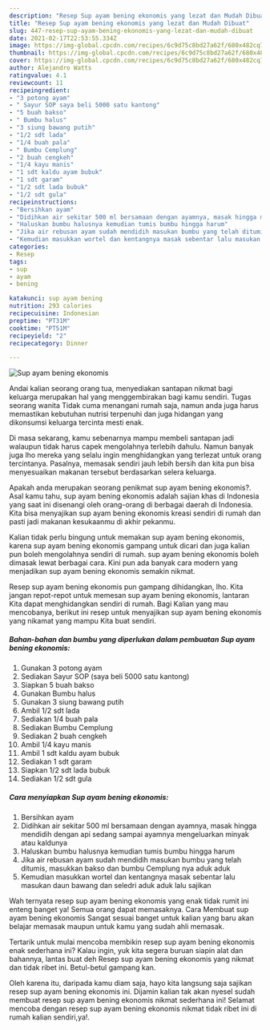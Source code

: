 ```yaml
---
description: "Resep Sup ayam bening ekonomis yang lezat dan Mudah Dibuat"
title: "Resep Sup ayam bening ekonomis yang lezat dan Mudah Dibuat"
slug: 447-resep-sup-ayam-bening-ekonomis-yang-lezat-dan-mudah-dibuat
date: 2021-02-17T22:53:55.334Z
image: https://img-global.cpcdn.com/recipes/6c9d75c8bd27a62f/680x482cq70/sup-ayam-bening-ekonomis-foto-resep-utama.jpg
thumbnail: https://img-global.cpcdn.com/recipes/6c9d75c8bd27a62f/680x482cq70/sup-ayam-bening-ekonomis-foto-resep-utama.jpg
cover: https://img-global.cpcdn.com/recipes/6c9d75c8bd27a62f/680x482cq70/sup-ayam-bening-ekonomis-foto-resep-utama.jpg
author: Alejandro Watts
ratingvalue: 4.1
reviewcount: 11
recipeingredient:
- "3 potong ayam"
- " Sayur SOP saya beli 5000 satu kantong"
- "5 buah bakso"
- " Bumbu halus"
- "3 siung bawang putih"
- "1/2 sdt lada"
- "1/4 buah pala"
- " Bumbu Cemplung"
- "2 buah cengkeh"
- "1/4 kayu manis"
- "1 sdt kaldu ayam bubuk"
- "1 sdt garam"
- "1/2 sdt lada bubuk"
- "1/2 sdt gula"
recipeinstructions:
- "Bersihkan ayam"
- "Didihkan air sekitar 500 ml bersamaan dengan ayamnya, masak hingga mendidih dengan api sedang sampai ayamnya mengeluarkan minyak atau kaldunya"
- "Haluskan bumbu halusnya kemudian tumis bumbu hingga harum"
- "Jika air rebusan ayam sudah mendidih masukan bumbu yang telah ditumis, masukkan bakso dan bumbu Cemplung nya aduk aduk"
- "Kemudian masukkan wortel dan kentangnya masak sebentar lalu masukan daun bawang dan seledri aduk aduk lalu sajikan"
categories:
- Resep
tags:
- sup
- ayam
- bening

katakunci: sup ayam bening 
nutrition: 293 calories
recipecuisine: Indonesian
preptime: "PT31M"
cooktime: "PT51M"
recipeyield: "2"
recipecategory: Dinner

---
```



![Sup ayam bening ekonomis](https://img-global.cpcdn.com/recipes/6c9d75c8bd27a62f/680x482cq70/sup-ayam-bening-ekonomis-foto-resep-utama.jpg)

Andai kalian seorang orang tua, menyediakan santapan nikmat bagi keluarga merupakan hal yang menggembirakan bagi kamu sendiri. Tugas seorang  wanita Tidak cuma menangani rumah saja, namun anda juga harus memastikan kebutuhan nutrisi terpenuhi dan juga hidangan yang dikonsumsi keluarga tercinta mesti enak.

Di masa  sekarang, kamu sebenarnya mampu membeli santapan jadi walaupun tidak harus capek mengolahnya terlebih dahulu. Namun banyak juga lho mereka yang selalu ingin menghidangkan yang terlezat untuk orang tercintanya. Pasalnya, memasak sendiri jauh lebih bersih dan kita pun bisa menyesuaikan makanan tersebut berdasarkan selera keluarga. 



Apakah anda merupakan seorang penikmat sup ayam bening ekonomis?. Asal kamu tahu, sup ayam bening ekonomis adalah sajian khas di Indonesia yang saat ini disenangi oleh orang-orang di berbagai daerah di Indonesia. Kita bisa menyajikan sup ayam bening ekonomis kreasi sendiri di rumah dan pasti jadi makanan kesukaanmu di akhir pekanmu.

Kalian tidak perlu bingung untuk memakan sup ayam bening ekonomis, karena sup ayam bening ekonomis gampang untuk dicari dan juga kalian pun boleh mengolahnya sendiri di rumah. sup ayam bening ekonomis boleh dimasak lewat berbagai cara. Kini pun ada banyak cara modern yang menjadikan sup ayam bening ekonomis semakin nikmat.

Resep sup ayam bening ekonomis pun gampang dihidangkan, lho. Kita jangan repot-repot untuk memesan sup ayam bening ekonomis, lantaran Kita dapat menghidangkan sendiri di rumah. Bagi Kalian yang mau mencobanya, berikut ini resep untuk menyajikan sup ayam bening ekonomis yang nikamat yang mampu Kita buat sendiri.

<!--inarticleads1-->

##### Bahan-bahan dan bumbu yang diperlukan dalam pembuatan Sup ayam bening ekonomis:

1. Gunakan 3 potong ayam
1. Sediakan  Sayur SOP (saya beli 5000 satu kantong)
1. Siapkan 5 buah bakso
1. Gunakan  Bumbu halus
1. Gunakan 3 siung bawang putih
1. Ambil 1/2 sdt lada
1. Sediakan 1/4 buah pala
1. Sediakan  Bumbu Cemplung
1. Sediakan 2 buah cengkeh
1. Ambil 1/4 kayu manis
1. Ambil 1 sdt kaldu ayam bubuk
1. Sediakan 1 sdt garam
1. Siapkan 1/2 sdt lada bubuk
1. Sediakan 1/2 sdt gula




<!--inarticleads2-->

##### Cara menyiapkan Sup ayam bening ekonomis:

1. Bersihkan ayam
1. Didihkan air sekitar 500 ml bersamaan dengan ayamnya, masak hingga mendidih dengan api sedang sampai ayamnya mengeluarkan minyak atau kaldunya
1. Haluskan bumbu halusnya kemudian tumis bumbu hingga harum
1. Jika air rebusan ayam sudah mendidih masukan bumbu yang telah ditumis, masukkan bakso dan bumbu Cemplung nya aduk aduk
1. Kemudian masukkan wortel dan kentangnya masak sebentar lalu masukan daun bawang dan seledri aduk aduk lalu sajikan




Wah ternyata resep sup ayam bening ekonomis yang enak tidak rumit ini enteng banget ya! Semua orang dapat memasaknya. Cara Membuat sup ayam bening ekonomis Sangat sesuai banget untuk kalian yang baru akan belajar memasak maupun untuk kamu yang sudah ahli memasak.

Tertarik untuk mulai mencoba membikin resep sup ayam bening ekonomis enak sederhana ini? Kalau ingin, yuk kita segera buruan siapin alat dan bahannya, lantas buat deh Resep sup ayam bening ekonomis yang nikmat dan tidak ribet ini. Betul-betul gampang kan. 

Oleh karena itu, daripada kamu diam saja, hayo kita langsung saja sajikan resep sup ayam bening ekonomis ini. Dijamin kalian tak akan nyesel sudah membuat resep sup ayam bening ekonomis nikmat sederhana ini! Selamat mencoba dengan resep sup ayam bening ekonomis nikmat tidak ribet ini di rumah kalian sendiri,ya!.

